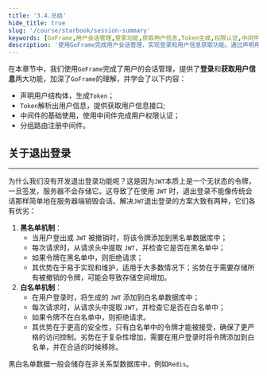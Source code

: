 ```yaml
---
title: '3.4.总结'
hide_title: true
slug: '/course/starbook/session-summary'
keywords: [GoFrame,用户会话管理,登录功能,获取用户信息,Token生成,权限认证,中间件使用,分组路由,JWT,黑白名单机制]
description: '使用GoFrame完成用户会话管理，实现登录和用户信息获取功能。通过声明用户结构体生成Token，以及Token解析用户信息接口，深入理解GoFrame。引入中间件完成用户权限认证，并应用于分组路由。在使用JWT时，介绍解决退出登录问题的黑白名单机制，讨论其优劣和实现方式。'
---
```

在本章节中，我们使用`GoFrame`完成了用户的会话管理，提供了**登录**和**获取用户信息**两大功能，加深了`GoFrame`的理解，并学会了以下内容：
- 声明用户结构体，生成`Token`；
- `Token`解析出用户信息，提供获取用户信息接口;
- 中间件的基础使用，使用中间件完成用户权限认证；
- 分组路由注册中间件。

## 关于退出登录
---
为什么我们没有开发退出登录功能呢？这是因为`JWT`本质上是一个无状态的令牌，一旦签发，服务器不会存储它。这导致了在使用 `JWT` 时，退出登录不能像传统会话那样简单地在服务器端销毁会话。解决`JWT`退出登录的方案大致有两种，它们各有优劣：

1. **黑名单机制**：
    - 当用户登出或 `JWT` 被撤销时，将该令牌添加到黑名单数据库中；
    - 每次请求时，从请求头中提取 `JWT`，并检查它是否在黑名单中；
    - 如果令牌在黑名单中，则拒绝请求；
    - 其优势在于易于实现和维护，适用于大多数情况下；劣势在于需要存储所有被撤销的令牌，可能会导致存储空间增加。
2. **白名单机制**：
    - 在用户登录时，将生成的 `JWT` 添加到白名单数据库中；
    - 每次请求时，从请求头中提取 `JWT`，并检查它是否在白名单中；
    - 如果令牌不在白名单中，则拒绝请求。
    - 其优势在于更高的安全性，只有白名单中的令牌才能被接受，确保了更严格的访问控制。劣势在于复杂性增加，需要在用户登录时将令牌添加到白名单，并在合适的时候移除。

黑白名单数据一般会储存在非关系型数据库中，例如`Redis`。